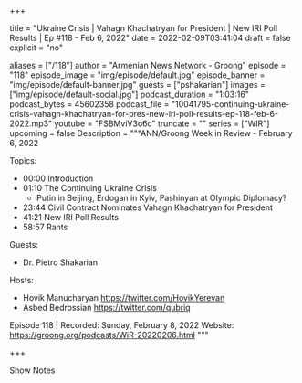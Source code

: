 
+++

title = "Ukraine Crisis | Vahagn Khachatryan for President | New IRI Poll Results | Ep #118 - Feb 6, 2022"
date = 2022-02-09T03:41:04
draft = false
explicit = "no"

aliases = ["/118"]
author = "Armenian News Network - Groong"
episode = "118"
episode_image = "img/episode/default.jpg"
episode_banner = "img/episode/default-banner.jpg"
guests = ["pshakarian"]
images = ["img/episode/default-social.jpg"]
podcast_duration = "1:03:16"
podcast_bytes = 45602358
podcast_file = "10041795-continuing-ukraine-crisis-vahagn-khachatryan-for-pres-new-iri-poll-results-ep-118-feb-6-2022.mp3"
youtube = "FSBMviV3o6c"
truncate = ""
series = ["WIR"]
upcoming = false
Description = """ANN/Groong Week in Review - February 6, 2022

Topics:
* 00:00 Introduction
* 01:10 The Continuing Ukraine Crisis
    * Putin in Beijing, Erdogan in Kyiv, Pashinyan at Olympic Diplomacy?
* 23:44 Civil Contract Nominates Vahagn Khachatryan for President
* 41:21 New IRI Poll Results
* 58:57 Rants

Guests:
* Dr. Pietro Shakarian

Hosts:
* Hovik Manucharyan https://twitter.com/HovikYerevan
* Asbed Bedrossian https://twitter.com/qubriq

Episode 118 | Recorded: Sunday, February 8, 2022
Website: https://groong.org/podcasts/WiR-20220206.html
"""

+++

Show Notes

